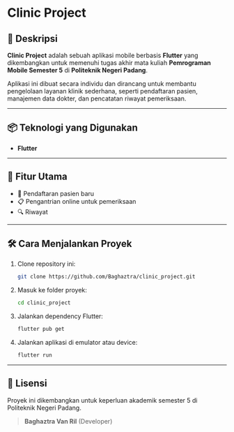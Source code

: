 # Clinic Project

## 📌 Deskripsi

**Clinic Project** adalah sebuah aplikasi mobile berbasis **Flutter** yang dikembangkan untuk memenuhi tugas akhir mata kuliah **Pemrograman Mobile Semester 5** di **Politeknik Negeri Padang**.

Aplikasi ini dibuat secara individu dan dirancang untuk membantu pengelolaan layanan klinik sederhana, seperti pendaftaran pasien, manajemen data dokter, dan pencatatan riwayat pemeriksaan.

---

## 📦 Teknologi yang Digunakan

* **Flutter**

---

## 📜 Fitur Utama

* 📄 Pendaftaran pasien baru
* 📋 Pengantrian online untuk pemeriksaan
* 🔍 Riwayat

---

## 🛠️ Cara Menjalankan Proyek

1. Clone repository ini:

   ```bash
   git clone https://github.com/Baghaztra/clinic_project.git
   ```
2. Masuk ke folder proyek:

   ```bash
   cd clinic_project
   ```
3. Jalankan dependency Flutter:

   ```bash
   flutter pub get
   ```
4. Jalankan aplikasi di emulator atau device:

   ```bash
   flutter run
   ```

---

## 📄 Lisensi

Proyek ini dikembangkan untuk keperluan akademik semester 5 di Politeknik Negeri Padang.

> **Baghaztra Van Ril** (Developer)
